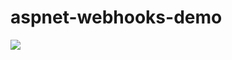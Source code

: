 # aspnet-webhooks-demo

<img src="https://almazure16.visualstudio.com/DefaultCollection/_apis/public/build/definitions/c2036762-2411-410b-ba65-b61d8cdef9f0/1/badge" />
